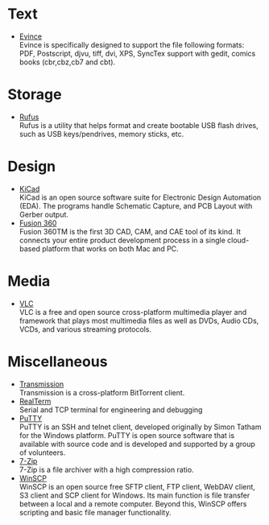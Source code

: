 # Text
* [Evince](https://wiki.gnome.org/Apps/Evince)<br>
Evince is specifically designed to support the file following formats: PDF, Postscript, djvu, tiff, dvi, XPS, SyncTex support with gedit, comics books (cbr,cbz,cb7 and cbt).

# Storage
* [Rufus](https://rufus.akeo.ie/)<br>
Rufus is a utility that helps format and create bootable USB flash drives, such as USB keys/pendrives, memory sticks, etc.

# Design
* [KiCad](http://kicad-pcb.org/)<br>
KiCad is an open source software suite for Electronic Design Automation (EDA). The programs handle Schematic Capture, and PCB Layout with Gerber output.
* [Fusion 360](https://www.autodesk.com/products/fusion-360/overview)<br>
Fusion 360TM is the first 3D CAD, CAM, and CAE tool of its kind. It connects your entire product development process in a single cloud-based platform that works on both Mac and PC.

# Media
* [VLC](https://www.videolan.org/vlc/index.html)<br>
VLC is a free and open source cross-platform multimedia player and framework that plays most multimedia files as well as DVDs, Audio CDs, VCDs, and various streaming protocols. 

# Miscellaneous
* [Transmission](https://transmissionbt.com/)<br>
Transmission is a cross-platform BitTorrent client.
* [RealTerm](https://sourceforge.net/projects/realterm/)<br>
Serial and TCP terminal for engineering and debugging 
* [PuTTY](https://www.putty.org/)<br>
PuTTY is an SSH and telnet client, developed originally by Simon Tatham for the Windows platform. PuTTY is open source software that is available with source code and is developed and supported by a group of volunteers.
* [7-Zip](http://www.7-zip.org/)<br>
7-Zip is a file archiver with a high compression ratio.
* [WinSCP](https://winscp.net/eng/download.php)<br>
WinSCP is an open source free SFTP client, FTP client, WebDAV client, S3 client and SCP client for Windows. Its main function is file transfer between a local and a remote computer. Beyond this, WinSCP offers scripting and basic file manager functionality. 
